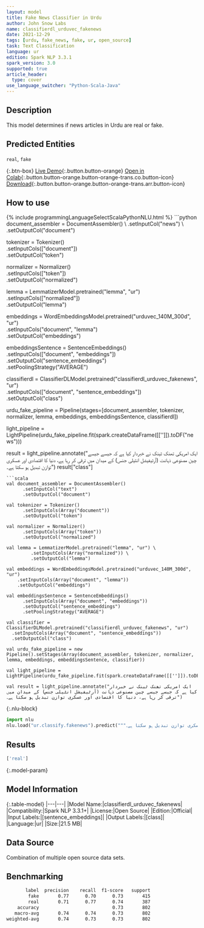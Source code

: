 ```yaml
---
layout: model
title: Fake News Classifier in Urdu
author: John Snow Labs
name: classifierdl_urduvec_fakenews
date: 2021-12-29
tags: [urdu, fake_news, fake, ur, open_source]
task: Text Classification
language: ur
edition: Spark NLP 3.3.1
spark_version: 3.0
supported: true
article_header:
  type: cover
use_language_switcher: "Python-Scala-Java"
---
```


## Description

This model determines if news articles in Urdu are real or fake.

## Predicted Entities

`real`, `fake`

{:.btn-box}
[Live Demo](https://demo.johnsnowlabs.com/public/CLASSIFICATION_UR_FAKENEWS/){:.button.button-orange}
[Open in Colab](https://colab.research.google.com/github/JohnSnowLabs/spark-nlp-workshop/blob/master/tutorials/streamlit_notebooks/CLASSIFICATION_UR_FAKENEWS.ipynb){:.button.button-orange.button-orange-trans.co.button-icon}
[Download](https://s3.amazonaws.com/auxdata.johnsnowlabs.com/public/models/classifierdl_urduvec_fakenews_ur_3.3.1_3.0_1640771335815.zip){:.button.button-orange.button-orange-trans.arr.button-icon}

## How to use



<div class="tabs-box" markdown="1">
{% include programmingLanguageSelectScalaPythonNLU.html %}
```python
document_assembler = DocumentAssembler() \
      .setInputCol("news") \
      .setOutputCol("document")

tokenizer = Tokenizer() \
      .setInputCols(["document"]) \
      .setOutputCol("token")
    
normalizer = Normalizer() \
      .setInputCols(["token"]) \
      .setOutputCol("normalized")

lemma = LemmatizerModel.pretrained("lemma", "ur") \
         .setInputCols(["normalized"]) \
         .setOutputCol("lemma")

embeddings = WordEmbeddingsModel.pretrained("urduvec_140M_300d", "ur") \
      .setInputCols("document", "lemma") \
      .setOutputCol("embeddings")

embeddingsSentence = SentenceEmbeddings() \
      .setInputCols(["document", "embeddings"]) \
      .setOutputCol("sentence_embeddings") \
      .setPoolingStrategy("AVERAGE")

classifierdl = ClassifierDLModel.pretrained("classifierdl_urduvec_fakenews", "ur") \
  .setInputCols(["document", "sentence_embeddings"]) \
  .setOutputCol("class")

urdu_fake_pipeline = Pipeline(stages=[document_assembler, tokenizer, normalizer, lemma, embeddings, embeddingsSentence, classifierdl])

light_pipeline = LightPipeline(urdu_fake_pipeline.fit(spark.createDataFrame([['']]).toDF("news")))

result = light_pipeline.annotate("ایک امریکی تھنک ٹینک نے خبردار کیا ہے کہ جیسے جیسے چین مصنوعی ذہانت (آرٹیفیشل انٹیلی جنس) کے میدان میں ترقی کر رہا ہے، دنیا کا اقتصادی اور عسکری توازن تبدیل ہو سکتا ہے۔")
result["class"]
```
```scala
val document_assembler = DocumentAssembler()
      .setInputCol("text")
      .setOutputCol("document")

val tokenizer = Tokenizer()
      .setInputCols(Array("document"))
      .setOutputCol("token")
    
val normalizer = Normalizer()
      .setInputCols(Array("token"))
      .setOutputCol("normalized")

val lemma = LemmatizerModel.pretrained("lemma", "ur") \
         .setInputCols(Array("normalized")) \
         .setOutputCol("lemma")

val embeddings = WordEmbeddingsModel.pretrained("urduvec_140M_300d", "ur")
    .setInputCols(Array("document", "lemma"))
    .setOutputCol("embeddings")

val embeddingsSentence = SentenceEmbeddings()
      .setInputCols(Array("document", "embeddings"))
      .setOutputCol("sentence_embeddings")
      .setPoolingStrategy("AVERAGE")

val classifier = ClassifierDLModel.pretrained("classifierdl_urduvec_fakenews", "ur")
  .setInputCols(Array("document", "sentence_embeddings"))
  .setOutputCol("class")

val urdu_fake_pipeline = new Pipeline().setStages(Array(document_assembler, tokenizer, normalizer, lemma, embeddings, embeddingsSentence, classifier))

val light_pipeline = LightPipeline(urdu_fake_pipeline.fit(spark.createDataFrame([['']]).toDF("text")))

val result = light_pipeline.annotate("ایک امریکی تھنک ٹینک نے خبردار کیا ہے کہ جیسے جیسے چین مصنوعی ذہانت (آرٹیفیشل انٹیلی جنس) کے میدان میں ترقی کر رہا ہے، دنیا کا اقتصادی اور عسکری توازن تبدیل ہو سکتا ہے۔")
```


{:.nlu-block}
```python
import nlu
nlu.load("ur.classify.fakenews").predict("""ایک امریکی تھنک ٹینک نے خبردار کیا ہے کہ جیسے جیسے چین مصنوعی ذہانت (آرٹیفیشل انٹیلی جنس) کے میدان میں ترقی کر رہا ہے، دنیا کا اقتصادی اور عسکری توازن تبدیل ہو سکتا ہے۔""")
```

</div>

## Results

```bash
['real']
```

{:.model-param}
## Model Information

{:.table-model}
|---|---|
|Model Name:|classifierdl_urduvec_fakenews|
|Compatibility:|Spark NLP 3.3.1+|
|License:|Open Source|
|Edition:|Official|
|Input Labels:|[sentence_embeddings]|
|Output Labels:|[class]|
|Language:|ur|
|Size:|21.5 MB|

## Data Source

Combination of multiple open source data sets.

## Benchmarking

```bash
       label  precision    recall  f1-score   support
        fake       0.77      0.70      0.73       415
        real       0.71      0.77      0.74       387
    accuracy                           0.73       802
   macro-avg       0.74      0.74      0.73       802
weighted-avg       0.74      0.73      0.73       802
```
